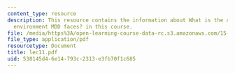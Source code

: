 ```yaml
---
content_type: resource
description: This resource contains the information about What is the competitive
  environment MDD faces? in this course.
file: /media/https%3A/open-learning-course-data-rc.s3.amazonaws.com/15-963-management-accounting-and-control-spring-2007/538145d46e14793c2313e3fb70f1c685_lec11.pdf
file_type: application/pdf
resourcetype: Document
title: lec11.pdf
uid: 538145d4-6e14-793c-2313-e3fb70f1c685
---
```

